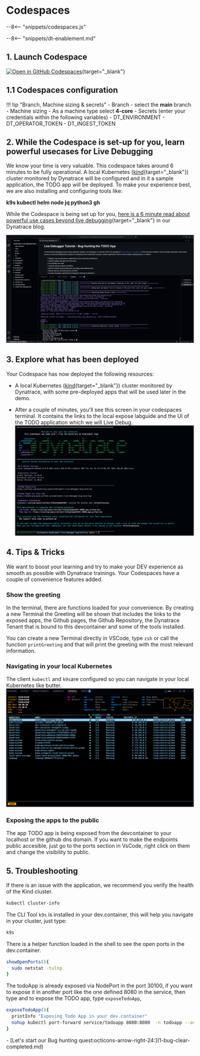 # Codespaces
--8<-- "snippets/codespaces.js"

--8<-- "snippets/dt-enablement.md"

## 1. Launch Codespace

[![Open in GitHub Codespaces](https://github.com/codespaces/badge.svg)](https://codespaces.new/dynatrace-ace/enablement-live-debugger-bug-hunting){target="_blank"}


## 1.1 Codespaces configuration

!!! tip "Branch, Machine sizing & secrets"
    - Branch
        - select the **main** branch
    - Machine sizing
        - As a machine type select **4-core**
    - Secrets (enter your credentials within the following variables)
        - DT_ENVIRONMENT
        - DT_OPERATOR_TOKEN
        - DT_INGEST_TOKEN


## 2. While the Codespace is set-up for you, learn powerful usecases for Live Debugging
We know your time is very valuable. This codespace takes around 6 minutes to be fully operational. A local Kubernetes ([kind](https://kind.sigs.k8s.io/){target="_blank"}) cluster monitored by Dynatrace will be configured and in it a sample application, the TODO app will be deployed. To make your experience best, we are also installing and configuring tools like:

**k9s kubectl helm node jq python3 gh**

While the Codespace is being set up for you, [here is a 6 minute read about powerful use cases beyond live debugging](https://www.dynatrace.com/news/blog/5-powerful-use-cases-beyond-debugging-for-dynatrace-live-debugger/){target="_blank"}
in our Dynatrace blog.

![Codespaces installing](img/codespaces_installing.png)

## 3. Explore what has been deployed

Your Codespace has now deployed the following resources:

- A local Kubernetes ([kind](https://kind.sigs.k8s.io/){target="_blank"}) cluster monitored by Dynatrace, with some pre-deployed apps
  that will be used later in the demo.

- After a couple of minutes, you'll see this screen in your codespaces terminal. It contains the links to the local expose labguide and the UI of the TODO application which we will Live Debug.
![Codespaces finish](img/codespaces_finish.png)

## 4. Tips & Tricks

We want to boost your learning and try to make your DEV experience as smooth as possible with Dynatrace trainings. Your Codespaces have a couple of convenience features added. 

### Show the greeting
In the terminal, there are functions loaded for your convenience. By creating a new Terminal the Greeting will be shown that includes the links to the exposed apps, the Github  pages, the Github Repository, the Dynatrace Tenant that is bound to this devcontainer and some of the tools installed.

You can create a new Terminal directly in VSCode, type `zsh` or call the function `printGreeting` and that will print the greeting with the most relevant information.

### Navigating in your local Kubernetes
The client `kubectl` and `k9s`are configured so you can navigate in your local Kubernetes like butter. 
![k9s](img/k9s.png)

### Exposing the apps to the public
The app TODO app is being exposed from the devcontainer to your localhost or the github dns domain. If you want to make the endpoints public accesible, just go to the ports section in VsCode, right click on them and change the visibility to public.


## 5. Troubleshooting


If there is an issue with the application, we recommend you verify the health of the Kind cluster. 

```bash
kubectl cluster-info
```
The CLI Tool `k9s` is installed in your dev.container, this will help you navigate in your cluster, just type:

```bash
k9s
```

There is a helper function loaded in the shell to see the open ports in the dev.container.
```bash
showOpenPorts(){
  sudo netstat -tulnp
}
```

The todoApp is already exposed via NodePort in the port 30100, if you want to expose it in another port like the one defined 8080 in the service, then type and to expose the TODO app, type `exposeTodoApp`, 
```bash
exposeTodoApp(){
  printInfo "Exposing Todo App in your dev.container"
  nohup kubectl port-forward service/todoapp 8080:8080  -n todoapp --address="0.0.0.0" > /tmp/kubectl-port-forward.log 2>&1 &
}
```
<div class="grid cards" markdown>
- [Let's start our Bug hunting quest:octicons-arrow-right-24:](1-bug-clear-completed.md)
</div>
